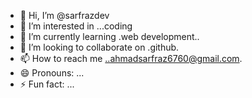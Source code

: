 - 👋 Hi, I’m @sarfrazdev
- 👀 I’m interested in ...coding
- 🌱 I’m currently learning .web development..
- 💞️ I’m looking to collaborate on .github.
- 📫 How to reach me ..ahmadsarfraz6760@gmail.com.
- 😄 Pronouns: ...
- ⚡ Fun fact: ...

<!---
sarfrazdev/sarfrazdev is a ✨ special ✨ repository because its `README.md` (this file) appears on your GitHub profile.
You can click the Preview link to take a look at your changes.
--->
